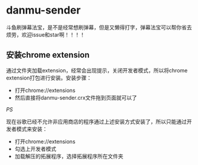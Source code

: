 # danmu-sender
斗鱼刷弹幕法宝，是不是经常想刷弹幕，但是又懒得打字，弹幕法宝可以帮你省去烦劳，欢迎issue和star啊！！！！

## 安装chrome extension

通过文件夹加载extension，经常会出现提示，关闭开发者模式，所以将chrome extension打包进行安装。安装步骤：

* 打开chrome://extensions
* 然后直接将danmu-sender.crx文件拖到页面就可以了

*PS*

现在谷歌已经不允许非应用商店的程序通过上述安装方式安装了，所以只能通过开发者模式来安装：

* 打开chrome://extensions
* 勾选上开发者模式
* 加载解压的拓展程序，选择拓展程序所在文件夹